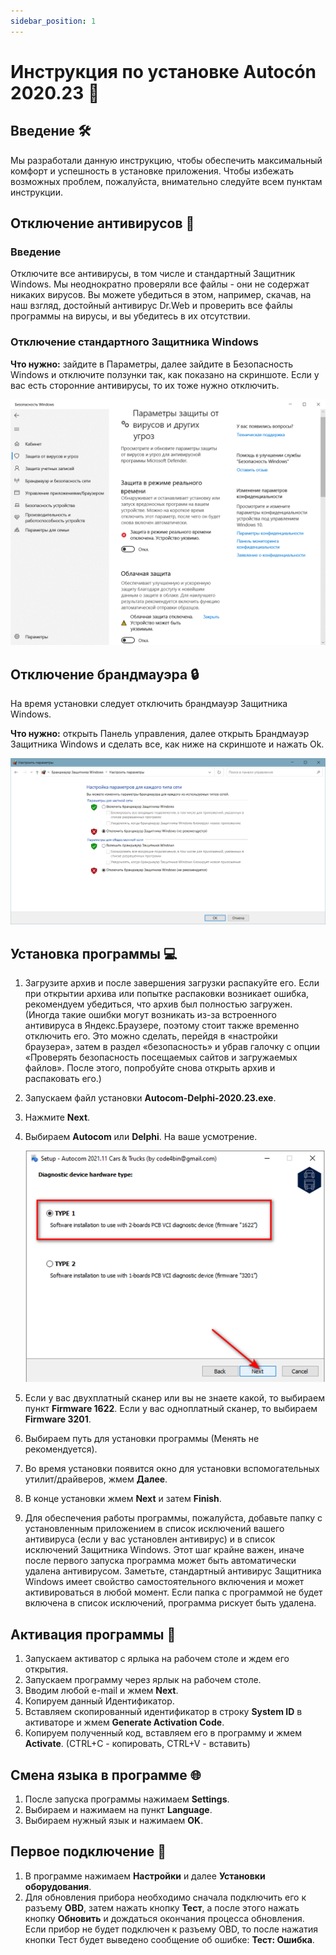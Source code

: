 ```yaml
---
sidebar_position: 1
---
```


# Инструкция по установке Autocón 2020.23 📝

## Введение 🛠️

Мы разработали данную инструкцию, чтобы обеспечить максимальный комфорт и успешность в установке приложения. Чтобы избежать возможных проблем, пожалуйста, внимательно следуйте всем пунктам инструкции.

## Отключение антивирусов 🔧

### Введение

Отключите все антивирусы, в том числе и стандартный Защитник Windows. Мы неоднократно проверяли все файлы - они не содержат никаких вирусов. Вы можете убедиться в этом, например, скачав, на наш взгляд, достойный антивирус Dr.Web и проверить все файлы программы на вирусы, и вы убедитесь в их отсутствии.

### Отключение стандартного Защитника Windows

**Что нужно:** зайдите в Параметры, далее зайдите в Безопасность Windows и отключите ползунки так, как показано на скриншоте. Если у вас есть сторонние антивирусы, то их тоже нужно отключить.

![Отключение защиты](./img/image1.png)

## Отключение брандмауэра 🔒

На время установки следует отключить брандмауэр Защитника Windows.

**Что нужно:** открыть Панель управления, далее открыть Брандмауэр Защитника Windows и сделать все, как ниже на скриншоте и нажать Ok.

![Отключение брандмауэра](./img/image2.png)

## Установка программы 💻

1. Загрузите архив и после завершения загрузки распакуйте его. Если при открытии архива или попытке распаковки возникает ошибка, рекомендуем убедиться, что архив был полностью загружен. (Иногда такие ошибки могут возникать из-за встроенного антивируса в Яндекс.Браузере, поэтому стоит также временно отключить его. Это можно сделать, перейдя в «настройки браузера», затем в раздел «безопасность» и убрав галочку с опции «Проверять безопасность посещаемых сайтов и загружаемых файлов». После этого, попробуйте снова открыть архив и распаковать его.)
2. Запускаем файл установки **Autocom-Delphi-2020.23.exe**.
3. Нажмите **Next**.
4. Выбираем **Autocom** или **Delphi**. На ваше усмотрение.

   ![Выбор интерфейса](./img/image3.png)

5. Если у вас двухплатный сканер или вы не знаете какой, то выбираем пункт **Firmware 1622**. Если у вас одноплатный сканер, то выбираем **Firmware 3201**.
6. Выбираем путь для установки программы (Менять не рекомендуется).
7. Во время установки появится окно для установки вспомогательных утилит/драйверов, жмем **Далее**.
8. В конце установки жмем **Next** и затем **Finish**.
9. Для обеспечения работы программы, пожалуйста, добавьте папку с установленным приложением в список исключений вашего антивируса (если у вас установлен антивирус) и в список исключений Защитника Windows. Этот шаг крайне важен, иначе после первого запуска программа может быть автоматически удалена антивирусом. Заметьте, стандартный антивирус Защитника Windows имеет свойство самостоятельного включения и может активироваться в любой момент. Если папка с программой не будет включена в список исключений, программа рискует быть удалена.

## Активация программы 🔑

1. Запускаем активатор с ярлыка на рабочем столе и ждем его открытия.
2. Запускаем программу через ярлык на рабочем столе.
3. Вводим любой e-mail и жмем **Next**.
4. Копируем данный Идентификатор.
5. Вставляем скопированный идентификатор в строку **System ID** в активаторе и жмем **Generate Activation Code**.
6. Копируем полученный код, вставляем его в программу и жмем **Activate**. (CTRL+C - копировать, CTRL+V - вставить)

## Смена языка в программе 🌐

1. После запуска программы нажимаем **Settings**.
2. Выбираем и нажимаем на пункт **Language**.
3. Выбираем нужный язык и нажимаем **OK**.

## Первое подключение 🔌

1. В программе нажимаем **Настройки** и далее **Установки оборудования**.
2. Для обновления прибора необходимо сначала подключить его к разъему **OBD**, затем нажать кнопку **Тест**, а после этого нажать кнопку **Обновить** и дождаться окончания процесса обновления. Если прибор не будет подключен к разъему OBD, то после нажатия кнопки Тест будет выведено сообщение об ошибке: **Тест: Ошибка**.

